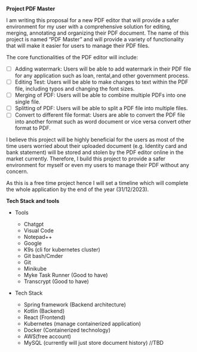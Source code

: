 **Project PDF Master**

I am writing this proposal for a new PDF editor that will provide a safer environment for my user with a comprehensive solution for editing, merging, annotating and organizing their PDF document. The name of this project is named “PDF Master” and will provide a variety of functionality that will make it easier for users to manage their PDF files.

The core functionalities of the PDF editor will include:

- [ ] Adding watermark: Users will be able to add watermark in their PDF file for any application such as loan, rental,and other government process.
- [ ] Editing Test: Users will  be able to make changes to text within the PDF file, including typos and changing the font sizes.
- [ ] Merging of PDF: Users will be able to combine multiple PDFs into one single file.
- [ ] Splitting of PDF: Users will be able to split a PDF file into multiple files.
- [ ] Convert to different file format: Users are able to convert the PDF file into another format such as word document or vice versa convert other format to PDF.

I believe this project will be highly beneficial for the users as most of the time users worried about their uploaded document (e.g. Identity card and bank statement)  will be stored and stolen by the PDF editor online in the market currently. Therefore, I build this project to provide a safer environment for myself or even my users to manage their PDF without any concern.

As this is a free time project hence I will set a timeline which will complete the whole application by the end of the year (31/12/2023).

**Tech Stack and tools**

- Tools
  - Chatgpt
  - Visual Code
  - Notepad++
  - Google
  - K9s (cli for kubernetes cluster)
  - Git bash/Cmder
  - Git
  - Minikube
  - Myke Task Runner (Good to have)
  - Transcrypt (Good to have)

- Tech Stack
  - Spring framework (Backend architecture)
  - Kotlin (Backend)
  - React (Frontend)
  - Kubernetes (manage containerized application)
  - Docker (Containerized technology)
  - AWS(free account)
  - MySQL (currently will just store document history) //TBD






